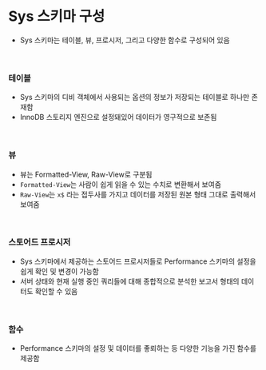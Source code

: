 # Sys 스키마 구성

- Sys 스키마는 테이블, 뷰, 프로시저, 그리고 다양한 함수로 구성되어 있음

<br>

### 테이블

- Sys 스키마의 디비 객체에서 사용되는 옵션의 정보가 저장되는 테이블로 하나만 존재함
- InnoDB 스토리지 엔진으로 설정돼있어 데이터가 영구적으로 보존됨

<br>

### 뷰

- 뷰는 Formatted-View, Raw-View로 구분됨
- `Formatted-View`는 사람이 쉽게 읽을 수 있는 수치로 변환해서 보여줌
- `Raw-View`는 `x$` 라는 접두사를 가지고 데이터를 저장된 원본 형태 그대로 출력해서 보여줌

<br>

### 스토어드 프로시저

- Sys 스키마에서 제공하는 스토어드 프로시저들로 Performance 스키마의 설정을 쉽게 확인 및 변경이 가능함
- 서버 상태와 현재 실행 중인 쿼리들에 대해 종합적으로 분석한 보고서 형태의 데이터도 확인할 수 있음

<br>

### 함수

- Performance 스키마의 설정 및 데이터를 좋뢰하는 등 다양한 기능을 가진 함수를 제공함
